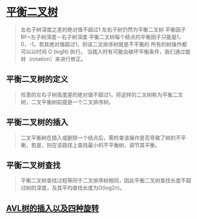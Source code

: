 
# [平衡二叉树](https://www.cnblogs.com/dracohan/p/3865325.html)
> 左右子树深度之差的绝对值不超过1
> 左右子树仍然为平衡二叉树
> 平衡因子BF=左子树深度－右子树深度
> 平衡二叉树每个结点的平衡因子只能是1，0，-1。若其绝对值超过1，则该二叉排序树就是不平衡的
> 所有的树操作都可以以时间 O (logN) 执行。
> 当插入时有可能会破坏平衡条件，我们通过旋转（rotation）来进行修正。

## 平衡二叉树的定义

> 任意的左右子树高度差的绝对值不超过1，将这样的二叉树称为平衡二叉树，二叉平衡树前提是一个二叉排序树。

## 平衡二叉树的插入


> 二叉平衡树在插入或删除一个结点后，需检查该操作是否导致了树的不平衡，若是，则在该路径上查找最小的不平衡树，调节其平衡。



## 平衡二叉树查找
> 平衡二叉树查找过程等同于二叉排序树相同，因此平衡二叉树查找长度不超过树的深度，及其平均查找长度为O(log2n)。

## [AVL树的插入以及四种旋转](https://blog.csdn.net/scmuzi18/article/details/70257389)







